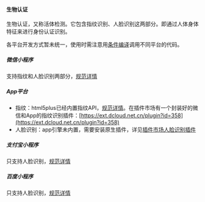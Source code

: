 
#### 生物认证

生物认证，又称活体检测。它包含指纹识别、人脸识别这两部分。即通过人体身体特征来进行身份认证识别。

各平台开发方式暂未统一，使用时需注意用[条件编译](https://uniapp.dcloud.io/platform)调用不同平台的代码。

##### 微信小程序
支持指纹和人脸识别两部分，[规范详情](https://developers.weixin.qq.com/miniprogram/dev/api/wx.startSoterAuthentication.html)

##### App平台
- 指纹：html5plus已经内置指纹API，[规范详情](http://www.html5plus.org/doc/zh_cn/fingerprint.html)。在插件市场有一个封装好的微信和App的指纹识别插件：[https://ext.dcloud.net.cn/plugin?id=358](https://ext.dcloud.net.cn/plugin?id=358)
- 人脸识别：app引擎未内置，需要安装原生插件，详见[插件市场人脸识别插件](https://ext.dcloud.net.cn/search?q=%E4%BA%BA%E8%84%B8%E8%AF%86%E5%88%AB)

##### 支付宝小程序
只支持人脸识别，[规范详情](https://docs.alipay.com/mini/api/alipay-face-verify)

##### 百度小程序
只支持人脸识别，[规范详情](https://smartprogram.baidu.com/docs/develop/api/ai_face/#swan-ai-faceDetect/)